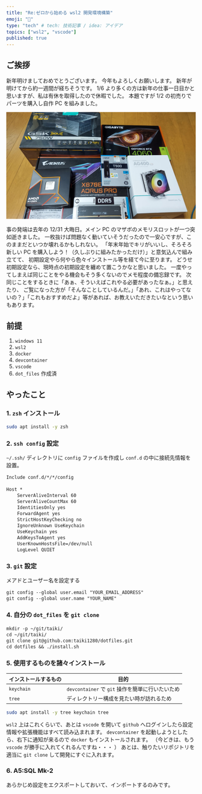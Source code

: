 ```yaml
---
title: "Re:ゼロから始める wsl2 開発環境構築"
emoji: "🐧"
type: "tech" # tech: 技術記事 / idea: アイデア
topics: ["wsl2", "vscode"]
published: true
---
```


## ご挨拶

新年明けましておめでとうございます。
今年もよろしくお願いします。
新年が明けてから約一週間が経ちそうです。
1/6 より多くの方は新年の仕事一日目かと思いますが、私は有休を取得したので休暇でした。
本題ですが 1/2 の初売りでパーツを購入し自作 PC を組みました。

![image.png](/images/2025-01-06-set_up_wsl2/image.jpg)

事の発端は去年の 12/31 大晦日。メイン PC のマザボのメモリスロットが一つ突如逝きました。
一枚抜けば問題なく動いていそうだったので一安心ですが、このままだといつか壊れるかもしれない。
「年末年始でキリがいいし、そろそろ新しい PC を購入しよう！（久しぶりに組みたかっただけ）」と意気込んで組み立てて、
初期設定やら何やら色々インストール等を経て今に至ります。
どうせ初期設定なら、現時点の初期設定を纏めて置こうかなと思いました。
一度やってしまえば同じことをやる機会もそう多くないのでメモ程度の備忘録です。
次同じことをするときに「あぁ、そういえばこれやる必要があったなぁ。」と思えたり、
ご覧になった方が「そんなことしているんだ。」「あれ、これはやってないの？」「これもおすすめだよ」等があれば、お教えいただきたいなという思いもあります。

## 前提

1. `windows 11`
1. `wsl2`
1. `docker`
1. `devcontainer`
1. `vscode`
1. `dot_files` 作成済

## やったこと

### 1. `zsh` インストール

```bash
sudo apt install -y zsh
```

### 2. `ssh config` 設定

`~/.ssh/` ディレクトリに `config` ファイルを作成し `conf.d` の中に接続先情報を設置。

```config
Include conf.d/*/*/config

Host *
    ServerAliveInterval 60
    ServerAliveCountMax 60
    IdentitiesOnly yes
    ForwardAgent yes
    StrictHostKeyChecking no
    IgnoreUnknown UseKeychain
    UseKeychain yes
    AddKeysToAgent yes
    UserKnownHostsFile=/dev/null
    LogLevel QUIET
```

### 3. `git` 設定

メアドとユーザー名を設定する

```
git config --global user.email "YOUR_EMAIL_ADDRESS"
git config --global user.name "YOUR_NAME"
```

### 4. 自分の `dot_files` を `git clone`

```
mkdir -p ~/git/taiki/
cd ~/git/taiki/
git clone git@github.com:taiki1280/dotfiles.git
cd dotfiles && ./install.sh
```

### 5. 使用するものを諸々インストール

| インストールするもの | 目的                                             |
| -------------------- | ------------------------------------------------ |
| `keychain`           | `devcontainer` で `git` 操作を簡単に行いたいため |
| `tree`               | ディレクトリー構成を見たい時が訪れるため         |

```zsh
sudo apt install -y tree keychain tree
```

`wsl2` 上はこれくらいで、あとは `vscode` を開いて
`github` へログインしたら設定情報や拡張機能はすべて読み込まれます。
`devcontainer` を起動しようとしたら、右下に通知が来るので `docker` もインストールされます。
（今どきは、もう `vscode` が勝手に入れてくれるんですね・・・ ）
あとは、触りたいリポジトリを適当に `git clone` して開発にすぐに入れます。

### 6. A5:SQL Mk-2

あらかじめ設定をエクスポートしておいて、インポートするのみです。
